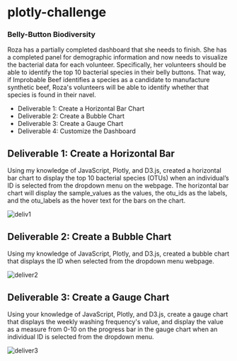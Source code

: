 # plotly-challenge
### Belly-Button Biodiversity
Roza has a partially completed dashboard that she needs to finish. She has a completed panel for demographic information and now needs to visualize the bacterial data for each volunteer. Specifically, her volunteers should be able to identify the top 10 bacterial species in their belly buttons. That way, if Improbable Beef identifies a species as a candidate to manufacture synthetic beef, Roza's volunteers will be able to identify whether that species is found in their navel.

* Deliverable 1: Create a Horizontal Bar Chart
* Deliverable 2: Create a Bubble Chart
* Deliverable 3: Create a Gauge Chart
* Deliverable 4: Customize the Dashboard


## Deliverable 1: Create a Horizontal Bar
Using my knowledge of JavaScript, Plotly, and D3.js, created a horizontal bar chart to display the top 10 bacterial species (OTUs) when an individual’s ID is selected from the dropdown menu on the webpage. The horizontal bar chart will display the sample_values as the values, the otu_ids as the labels, and the otu_labels as the hover text for the bars on the chart.

![deliv1](https://user-images.githubusercontent.com/58860105/140664767-6ecaa1f0-1170-4d31-bbfd-1a567dfabbb2.PNG)




## Deliverable 2: Create a Bubble Chart
Using my knowledge of JavaScript, Plotly, and D3.js, created a bubble chart that displays the ID when selected from the dropdown menu webpage.

![deliver2](https://user-images.githubusercontent.com/58860105/140674580-633f9980-f07a-429c-9988-65e40a4ce83c.PNG)




## Deliverable 3: Create a Gauge Chart
Using your knowledge of JavaScript, Plotly, and D3.js, create a gauge chart that displays the weekly washing frequency's value, and display the value as a measure from 0-10 on the progress bar in the gauge chart when an individual ID is selected from the dropdown menu.

![deliver3](https://user-images.githubusercontent.com/58860105/140674318-f1843af4-fe4f-411e-8f3f-fe1672ef4721.PNG)
